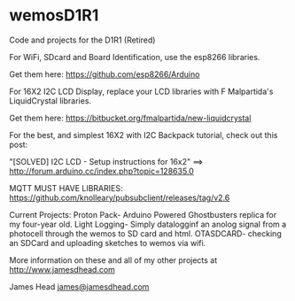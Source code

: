 # wemosD1R1
Code and projects for the D1R1 (Retired)

For WiFi, SDcard and Board Identification, use the esp8266 libraries.
  
  Get them here: https://github.com/esp8266/Arduino

For 16X2 I2C LCD Display, replace your LCD libraries with F Malpartida's LiquidCrystal libraries.
  
  Get them here: https://bitbucket.org/fmalpartida/new-liquidcrystal
  
For the best, and simplest 16X2 with I2C Backpack tutorial, check out this post:
  
  "[SOLVED] I2C LCD - Setup instructions for 16x2" ==> http://forum.arduino.cc/index.php?topic=128635.0
  
MQTT MUST HAVE LIBRARIES:  https://github.com/knolleary/pubsubclient/releases/tag/v2.6  
  
Current Projects:
 Proton Pack- Arduino Powered Ghostbusters replica for my four-year old.
 Light Logging- Simply datalogginf an anolog signal from a photocell through the wemos to SD card and html.
 OTASDCARD- checking an SDCard and uploading sketches to wemos via wifi.
 
 More information on these and all of my other projects at http://www.jamesdhead.com
 
 James Head
 james@jamesdhead.com
  
